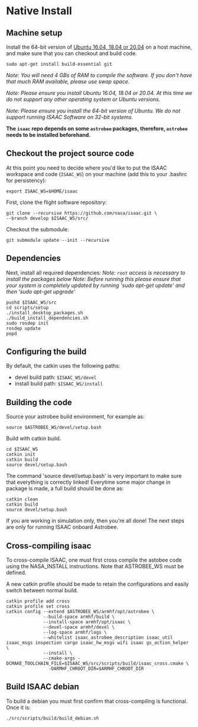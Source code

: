 Native Install
=====

Machine setup
---------

Install the 64-bit version of [Ubuntu 16.04, 18.04 or 20.04](http://releases.ubuntu.com/)
on a host machine, and make sure that you can checkout and build code.

    sudo apt-get install build-essential git

*Note: You will need 4 GBs of RAM to compile the software. If you don't have
that much RAM available, please use swap space.*

*Note: Please ensure you install Ubuntu 16.04, 18.04 or 20.04. At this time we do not support
any other operating system or Ubuntu versions.*

*Note: Please ensure you install the 64-bit version of Ubuntu. We do not
support running ISAAC Software on 32-bit systems.*

**The `isaac` repo depends on some `astrobee` packages, therefore, `astrobee` needs to be installed beforehand.**


Checkout the project source code
---------

At this point you need to decide where you'd like to put the ISAAC workspace and code
(`ISAAC_WS`) on your machine (add this to your .bashrc for persistency):

    export ISAAC_WS=$HOME/isaac

First, clone the flight software repository:

    git clone --recursive https://github.com/nasa/isaac.git \
    --branch develop $ISAAC_WS/src/

Checkout the submodule:

    git submodule update --init --recursive


Dependencies
---------

Next, install all required dependencies:
*Note: `root` access is necessary to install the packages below*
*Note: Before running this please ensure that your system is completely updated
    by running 'sudo apt-get update' and then 'sudo apt-get upgrade'*

    pushd $ISAAC_WS/src
    cd scripts/setup
    ./install_desktop_packages.sh
    ./build_install_dependencies.sh
    sudo rosdep init
    rosdep update
    popd

Configuring the build
---------

By default, the catkin uses the following paths:
  - devel build path: `$ISAAC_WS/devel`
  - install build path: `$ISAAC_WS/install`

Building the code
---------
    
Source your astrobee build environment, for example as:

    source $ASTROBEE_WS/devel/setup.bash

Build with catkin build.

    cd $ISAAC_WS
    catkin init
    catkin build
    source devel/setup.bash

The command 'source devel/setup.bash' is very important to make sure that everything is correctly linked! Everytime some major change in package is made, a full build should be done as:

    catkin clean
    catkin build
    source devel/setup.bash

If you are working in simulation only, then you're all done!
The next steps are only for running ISAAC onboard Astrobee.

Cross-compiling isaac
---------


To cross-compile ISAAC, one must first cross compile the astobee code using the NASA_INSTALL instructions. Note that ASTROBEE_WS must be defined.

A new catkin profile should be made to retain the configurations and easily switch between normal build.
    
    catkin profile add cross
    catkin profile set cross
    catkin config --extend $ASTROBEE_WS/armhf/opt/astrobee \
                  --build-space armhf/build \
                  --install-space armhf/opt/isaac \
                  --devel-space armhf/devel \
                  --log-space armhf/logs \
                  --whitelist isaac_astrobee_description isaac_util isaac_msgs inspection cargo isaac_hw_msgs wifi isaac gs_action_helper \
                  --install \
                  --cmake-args -DCMAKE_TOOLCHAIN_FILE=$ISAAC_WS/src/scripts/build/isaac_cross.cmake \
                    -DARMHF_CHROOT_DIR=$ARMHF_CHROOT_DIR

Build ISAAC debian
---------

To build a debian you must first confirm that cross-compiling is functional. Once it is:

    ./src/scripts/build/build_debian.sh